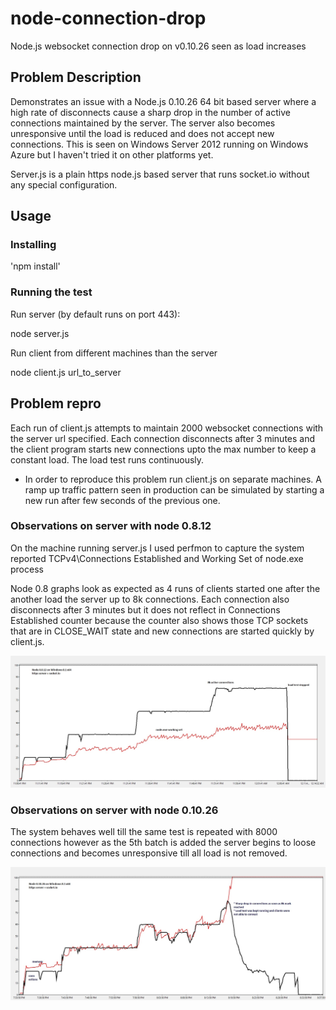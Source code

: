node-connection-drop
====================

Node.js websocket connection drop on v0.10.26 seen as load increases

## Problem Description ##
Demonstrates an issue with a Node.js 0.10.26 64 bit based server where a high rate of disconnects cause a sharp drop in the number
of active connections maintained by the server. The server also becomes unresponsive until the load is reduced and does not accept new connections. 
This is seen on Windows Server 2012 running on Windows Azure but I haven't tried it on other platforms yet.   

Server.js is a plain https node.js based server that runs socket.io without any special configuration. 

## Usage ##

### Installing ###
'npm install'

### Running the test ###

Run server (by default runs on port 443):

node server.js

Run client from different machines than the server 

node client.js url_to_server

## Problem repro ##
Each run of client.js attempts to maintain 2000 websocket connections with the server url specified. Each connection 
disconnects after 3 minutes and the client program starts new connections upto the max number to keep a constant load. 
The load test runs continuously.

* In order to reproduce this problem run client.js on separate machines. A ramp up traffic pattern seen in production 
can be simulated by starting a new run after few seconds of the previous one. 

### Observations on server with node 0.8.12 ###

On the machine running server.js I used perfmon to capture the system reported TCPv4\Connections Established and Working Set of node.exe process

Node 0.8 graphs look as expected as 4 runs of clients started one after the another load the server up to 8k connections.
Each connection also disconnects after 3 minutes but it does not reflect in Connections Established counter because the 
counter also shows those TCP sockets that are in CLOSE_WAIT state and new connections are started quickly by client.js.

![node0.8](https://raw.githubusercontent.com/prateekmr/node-connection-drop/master/report/Node0.8_Connections.jpg)

### Observations on server with node 0.10.26 ###
The system behaves well till the same test is repeated with 8000 connections however as the 5th batch is added the server 
begins to loose connections and becomes unresponsive till all load is not removed.

![node0.10](https://raw.githubusercontent.com/prateekmr/node-connection-drop/master/report/Node0.10_Connections.jpg)
